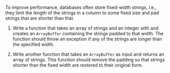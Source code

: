 To improve performance,
databases often store <g key="fixed_width_string">fixed-width</g> strings,
i.e.,
they limit the length of the strings in a column to some fixed size
and <g key="pad_string">pad</g> strings that are shorter than that.

1.  Write a function that takes an array of strings and an integer with
    and creates an `ArrayBuffer` containing the strings padded to that width.
    The function should throw an exception if any of the strings
    are longer than the specified width.

2.  Write another function that takes an `ArrayBuffer` as input
    and returns an array of strings.
    This function should remove the padding
    so that strings shorter than the fixed width are restored to their original form.
